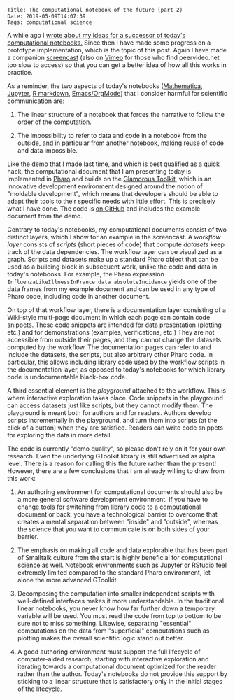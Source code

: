     Title: The computational notebook of the future (part 2)
    Date: 2019-05-09T14:07:39
    Tags: computational science

A while ago I [wrote about my ideas for a successor of today's
computational
notebooks.](http://blog.khinsen.net/posts/2019/02/11/the-computational-notebook-of-the-future/)
Since then I have made some progress on a prototype implementation,
which is the topic of this post. Again I have made a companion
[screencast](https://peervideo.net/videos/watch/4022a2cf-2b22-4a1c-935e-bf80724d3970) (also on [Vimeo](https://vimeo.com/339361206) for those who find peervideo.net too slow to access) so that you can get a better idea of how all this works in practice.

<!-- more -->

As a reminder, the two aspects of today's notebooks
([Mathematica](https://www.wolfram.com/mathematica/),
[Jupyter](https://jupyter.org/), [R
markdown](https://rmarkdown.rstudio.com/),
[Emacs/OrgMode](https://orgmode.org/worg/org-contrib/babel/)) that I
consider harmful for scientific communication are:

1. The linear structure of a notebook that forces the narrative to
   follow the order of the computation.

2. The impossibility to refer to data and code in a notebook from the
   outside, and in particular from another notebook, making reuse of
   code and data impossible.

Like the demo that I made last time, and which is best qualified as a
quick hack, the computational document that I am presenting today is
implemented in [Pharo](https://pharo.org/) and builds on the
[Glamorous Toolkit](https://gtoolkit.com/), which is an innovative
development environment designed around the notion of "moldable
development", which means that developers should be able to adapt
their tools to their specific needs with little effort. This is
precisely what I have done. The code is [on
GitHub](https://github.com/activepapers/activepapers-pharo) and
includes the example document from the demo.

Contrary to today's notebooks, my computational documents consist of
two distinct layers, which I show for an example in the screencast. A
*workflow layer* consists of *scripts* (short pieces of code) that
compute *datasets* keep track of the data dependencies. The workflow
layer can be visualized as a graph. Scripts and datasets make up a
standard Pharo object that can be used as a building block in
subsequent work, unlike the code and data in today's notebooks. For
example, the Pharo expression `InfluenzaLikeIllnessInFrance data
absoluteIncidence` yields one of the data frames from my example
document and can be used in any type of Pharo code, including code in
another document.

On top of that workflow layer, there is a documentation layer
consisting of a Wiki-style multi-page document in which each page can
contain code snippets. These code snippets are intended for data
presentation (plotting etc.) and for demonstrations (examples,
verifications, etc.) They are not accessible from outside their pages,
and they cannot change the datasets computed by the workflow. The
documentation pages can refer to and include the datasets, the
scripts, but also arbitrary other Pharo code. In particular, this
allows including library code used by the workflow scripts in the
documentation layer, as opposed to today's notebooks for which library
code is undocumentable black-box code.

A third essential element is the *playground* attached to the
workflow. This is where interactive exploration takes place. Code
snippets in the playground can access datasets just like scripts, but
they cannot modify them. The playground is meant both for authors and
for readers. Authors develop scripts incrementally in the playground,
and turn them into scripts (at the click of a button) when they are
satisfied. Readers can write code snippets for exploring the data in
more detail.

The code is currently "demo quality", so please don't rely on it for
your own research. Even the underlying GToolkit library is still
advertised as alpha level. There is a reason for calling this the
future rather than the present! However, there are a few conclusions
that I am already willing to draw from this work:

 1. An authoring environment for computational documents should also
    be a more general software development environment.  If you have
    to change tools for switching from library code to a computational
    document or back, you have a technological barrier to overcome
    that creates a mental separation between "inside" and "outside",
    whereas the science that you want to communicate is on both sides
    of your barrier.

 2. The emphasis on making all code and data explorable that has been
    part of Smalltalk culture from the start is highly beneficial for
    computational science as well.  Notebook environments such as
    Jupyter or RStudio feel extremely limited compared to the standard
    Pharo environment, let alone the more advanced GToolkit.

 3. Decomposing the computation into smaller independent scripts
    with well-defined interfaces makes it more understandable.
    In the traditional linear notebooks, you never know how far
    further down a temporary variable will be used. You must
    read the code from top to bottom to be sure not to miss
    something. Likewise, separating "essential" computations
    on the data from "superficial" computations such as plotting
    makes the overall scientific logic stand out better.

4. A good authoring environment must support the full lifecycle of
    computer-aided research, starting with interactive exploration and
    iterating towards a computational document optimized for the
    reader rather than the author. Today's notebooks do not provide
    this support by sticking to a linear structure that is
    satisfactory only in the initial stages of the lifecycle.
